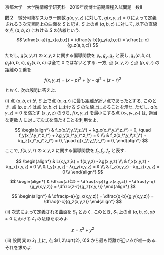 京都大学　大学院情報学研究科　2019年度博士前期課程入試問題　数II

**問２**　微分可能なスカラー関数 $g(x,y,z)$ に対して, $g(x,y,z) = 0$ によって定義される３次元空間上の曲面を $S$ と記す. $S$ 上の点 $(a,b,c)$ に対して, 以下の直線を点 $(a,b,c)$ における $S$ の法線という.

$$
    \dfrac{x-a}{g_x(a,b,c)} = \dfrac{y-b}{g_y(a,b,c)} = \dfrac{z-c}{g_z(a,b,c)}
$$

ただし, $g(x,y,z)$ の $x,y,z$ に関する偏導関数を $g_x,g_y,g_z$ と表し, $g_x(a,b,c), g_y(a,b,c), g_z(a,b,c)$ は全て $0$ ではないとする. 一方, 点 $(x,y,z)$ と点 $(p,q,r)$ の距離の２乗を 

$$
    f(x,y,z) = (x-p)^2 + (y-q)^2 + (z-r)^2
$$

とおく. 次の設問に答えよ.

(i) 点 $(a,b,c)$ が, $S$ 上で点 $(p,q,r)$ に最も距離が近い点であったとする. このとき, 点 $(p,q,r)$ は点 $(a,b,c)$ における $S$ の法線上にあることを示せ. ただし, $g(x,y,z)=0$ を満たす $(x,y,z)$ のうち, $f(x,y,z)$ を最小にする点 $(x_*,y_*,z_*)$ は, 適当な定数 $λ$ に対して次式を満たすことを利用せよ.

$$
    \begin{align*}
        & f_x(x_\*,y_\*,z_\*) + λg_x(x_\*,y_\*,z_\*) = 0, \quad f_y(x_\*,y_\*,z_\*) + λg_y(x_\*,y_\*,z_\*) = 0 \\\
        & f_z(x_\*,y_\*,z_\*) + λg_z(x_\*,y_\*,z_\*) = 0, \quad g(x_\*,y_\*,z_\*) = 0, 
    \end{align*}
$$

ここで, $f(x,y,z)$ の $x,y,z$ に関する偏導関数を $f_x,f_y,f_z$ と表す.

$$
    \begin{align*}
        & L(x,y,z,λ) = f(x,y,z) - λg(x,y,z) \\\
        & f_x(x,y,z) - λg_x(x,y,z) = 0 \\\
        & f_y(x,y,z) - λg_y(x,y,z) = 0 \\\
        & f_z(x,y,z) - λg_z(x,y,z) = 0 \\\
    \end{align*}
$$

$$
    \begin{align*}
        & \dfrac{λ}{2} = \dfrac{x-p}{g_x(x,y,z)} = \dfrac{y-q}{g_y(x,y,z)} = \dfrac{z-r}{g_z(x,y,z)}
    \end{align*}
$$

$$
    \begin{align*}
        & \dfrac{p-a}{g_x(x,y,z)} = \dfrac{q-b}{g_y(x,y,z)} = \dfrac{r-c}{g_z(x,y,z)}
    \end{align*}
$$


(ii) 次式によって定義される曲面を $S_1$ とおく. このとき, $S_1$ 上の点 $(a,b,c), ab \ne 0$ における $S_1$ の法線を求めよ.

$$
    z = x^2 + y^2
$$


(iii) 設問(ii)の $S_1$ 上に, 点 $(1,2\sqrt{2}, 0)$ から最も距離が近い点が唯一ある. それを求めよ.
